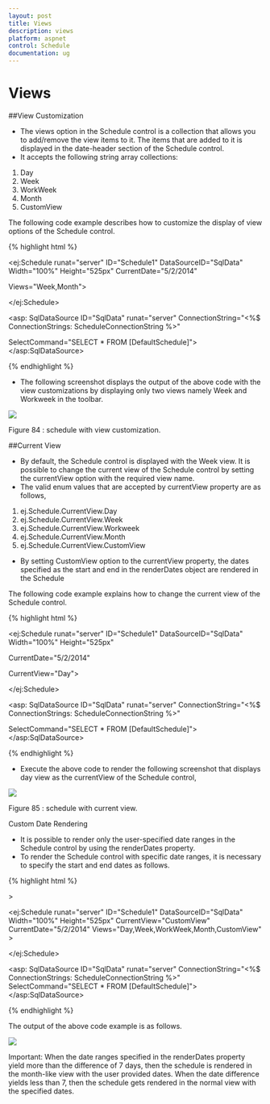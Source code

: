 ```yaml
---
layout: post
title: Views
description: views
platform: aspnet
control: Schedule
documentation: ug
---
```


# Views

##View Customization

* The views option in the Schedule control is a collection that allows you to add/remove the view items to it. The items that are added to it is displayed in the date-header section of the Schedule control.
* It accepts the following string array collections:
1. Day
2. Week
3. WorkWeek
4. Month
5. CustomView

The following code example describes how to customize the display of view options of the Schedule control.

{% highlight html %}




<ej:Schedule runat="server" ID="Schedule1" DataSourceID="SqlData" Width="100%" Height="525px" CurrentDate="5/2/2014"

Views="Week,Month">



<AppointmentSettings Id="Id" Subject="Subject" AllDay="AllDay" StartTime="StartTime" EndTime="EndTime" Recurrence="Recurrence" RecurrenceRule="RecurrenceRule" Description="Description"/>

</ej:Schedule>



<asp: SqlDataSource ID="SqlData" runat="server" ConnectionString="<%$ ConnectionStrings: ScheduleConnectionString %>"

SelectCommand="SELECT * FROM [DefaultSchedule]"></asp:SqlDataSource>

{% endhighlight %}

* The following screenshot displays the output of the above code with the view customizations by displaying only two views namely Week and Workweek in the toolbar.

![](Views_images/Views_img1.png)


Figure 84 : schedule with view customization.

##Current View

* By default, the Schedule control is displayed with the Week view. It is possible to change the current view of the Schedule control by setting the currentView option with the required view name. 
* The valid enum values that are accepted by currentView property are as follows,
1. ej.Schedule.CurrentView.Day
2. ej.Schedule.CurrentView.Week
3. ej.Schedule.CurrentView.Workweek
4. ej.Schedule.CurrentView.Month
5. ej.Schedule.CurrentView.CustomView
* By setting CustomView option to the currentView property, the dates specified as the start and end in the renderDates object are rendered in the Schedule

The following code example explains how to change the current view of the Schedule control.


{% highlight html %}



<ej:Schedule runat="server" ID="Schedule1" DataSourceID="SqlData" Width="100%" Height="525px"

CurrentDate="5/2/2014"

CurrentView="Day">



<AppointmentSettings Id="Id" Subject="Subject" AllDay="AllDay" StartTime="StartTime" EndTime="EndTime" Recurrence="Recurrence" RecurrenceRule="RecurrenceRule" Description="Description"/>



</ej:Schedule>

<asp: SqlDataSource ID="SqlData" runat="server" ConnectionString="<%$ ConnectionStrings: ScheduleConnectionString %>"

SelectCommand="SELECT * FROM [DefaultSchedule]"></asp:SqlDataSource>

{% endhighlight %}

* Execute the above code to render the following screenshot that displays day view as the currentView of the Schedule control,

![](Views_images/Views_img2.png)


   Figure 85 :  schedule with current view.

Custom Date Rendering

* It is possible to render only the user-specified date ranges in the Schedule control by using the renderDates property. 
* To render the Schedule control with specific date ranges, it is necessary to specify the start and end dates as follows.


{% highlight html %}




<!-- Set the currentView as customView in order to render the custom dates -->>

<ej:Schedule runat="server" ID="Schedule1" DataSourceID="SqlData" Width="100%" Height="525px" CurrentView="CustomView" CurrentDate="5/2/2014" Views="Day,Week,WorkWeek,Month,CustomView" >



<RenderDates Start="11/07/2014" End="12/10/2014" />



<AppointmentSettings Id="Id" Subject="Subject" AllDay="AllDay" StartTime="StartTime" EndTime="EndTime" Recurrence="Recurrence" RecurrenceRule="RecurrenceRule" Description="Description"/>



</ej:Schedule>



<asp: SqlDataSource ID="SqlData" runat="server" ConnectionString="<%$ ConnectionStrings: ScheduleConnectionString %>" SelectCommand="SELECT * FROM [DefaultSchedule]"></asp:SqlDataSource>



{% endhighlight %}

The output of the above code example is as follows.

![](Views_images/Views_img3.png)




Important: When the date ranges specified in the renderDates property yield more than the difference of 7 days, then the schedule is rendered in the month-like view with the user provided dates. When the date difference yields less than 7, then the schedule gets rendered in the normal view with the specified dates.



